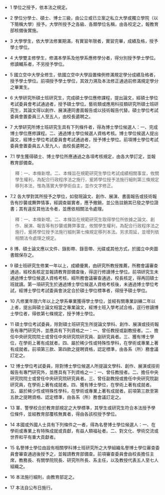 * 1 學位之授予，依本法之規定。

* 2 學位分學士、碩士、博士三級，由公立或已立案之私立大學或獨立學院（以下簡稱大學）授予。大學所授予之各級、各類學位名稱，由各校定之，報教育部核備後實施。

* 3 大學學生，依大學法修業期滿，有實習年限者，實習完畢，成績及格，授予學士學位。

* 4 大學雙主修學生，修滿本學系及他學系應修學分者，得分別授予學士學位。修讀輔系者，不另授予學位。

* 5 國立空中大學全修生，依國立空中大學設置條例修滿規定學分成績及格者，授予學士學位。前項授予學士學位，其效力溯及本法修正通過前修滿規定學分之畢業生。

* 6 大學研究所碩士班研究生，完成碩士學位應修課程，提出論文，經碩士學位考試委員會考試通過者，授予碩士學位。藝術類或應用科技類研究所碩士班研究生，其論文得以創作、展演連同書面報告或以技術報告代替。碩士學位考試委員會置委員三人至五人，由校長遴聘之。

* 7 大學研究所博士班研究生具有下列條件者，得為博士學位候選人：一、完成博士學位應修課程。二、通過博士學位候選人資格考核。博士學位候選人提出論文，經博士學位考試委員會考試通過者，授予博士學位。前項博士學位考試委員會置委員五人至九人，由校長遴聘之。

* 7.1 學生獲得碩士、博士學位所應通過之各項考核規定，由各大學訂定，並報教育部備查。

> 釋：一、本條新增。二、本條旨在規範研究生學位考試成績相關事宜，攸關學生權利，為配合行政程序法之施行，爰將學位授予法施行細則第三條規定移列本法，惟為落實大學學術自主，並作文字修正。

* 7.2 各大學對其所授予之學位，如發現論文、創作、展演、書面報告或技術報告有抄襲或舞弊情事，經調查屬實者，應予撤銷，並公告註銷其已發之學位證書；其有違反其他法令者，並應依相關法令處理。

> 釋：一、本條新增。二、本條旨在規範研究生取得學位所依據之論文、創作、展演、報告等有抄襲或舞弊事宜，攸關學生權利，為配合行政程序法之施行，爰將學位授予法施行細則第七條規定移列本法。另求周延，並增列依相關法令處理之規定。

* 8 博、碩士論文應以文件、錄影帶、錄音帶、光碟或其他方式，於國立中央圖書館保存之。

* 9 碩士班研究生修業一年以上，成績優異，由研究所教授推薦，所務會議審查通過，經校長核定並報請教育部備查後，得逕行修讀博士學位。前項研究生未通過博士學位候選人資格考核，經所務會議審查通過，校長核定，得再回碩士班就讀。第一項研究生於通過博士學位候選人資格考核後，未通過博士學位考試，經博士學位考試委員會決定合於碩士學位標準者，得授予碩士學位。

* 10 凡修業年限六年以上之學系畢業獲得學士學位，並經有關專業訓練二年以上者，提出與碩士論文相當之專業論文，經博士班入學考試合格，逕行修讀博士學位者，得依第七條規定，授予博士學位。

* 11 碩士學位考試委員，除對碩士班研究生所提論文學科、創作、展演或技術報告有專門研究外，並應具有下列資格之一：一、曾任教授或副教授者。二、擔任中央研究院院士或曾任中央研究院研究員、副研究員者。三、獲有博士學位，在學術上著有成就者。四、屬於稀少性或特殊性學科，在學術或專業上著有成就者。前項第三款、第四款之提聘資格，認定標準，由各系（所）務會議訂定之。

* 12 博士學位考試委員，除對博士學位候選人所提論文學科、創作、展演或技術報告有專門研究外，並應具有下列資格之一：一、曾任教授者。二、擔任中央研究院院士或曾任中央研究院研究員者。三、曾任副教授或擔任中央研究院副研究員，在學術上著有成就者。四、獲有博士學位，在學術上著有成就者。五、屬於稀少性或特殊性學科，在學術或專業上著有成就者。前項第三款至第五款之提聘資格、認定標準，由各系（所）務會議訂定之。

* 13 軍、警學校合於教育部規定之大學標準，其學生或研究生符合本法授予學位條件，並經教育部覆核無異者，得由各該校授予學位。

* 14 本國或外國人士具有下列條件之一者，得為名譽博士學位候選人：一、在學術或專業上有特殊成就或貢獻，有益人類福祉者。二、對文化、學術交流或世界和平有重大貢獻者。

* 15 名譽博士學位由設有相關學科博士班研究所之大學組織名譽博士學位審查委員會審查通過後授予之，並報請教育部備查。前項審查委員會由校長擔任主席，教務長、有關學院院長、研究所所長、系主任，以及教授代表五人至七人組織之。

* 16 本法施行細則，由教育部定之。

* 17 本法自公布日施行。

